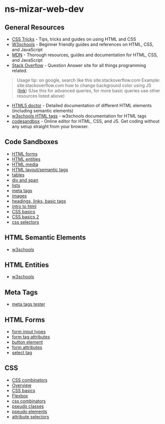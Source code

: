 # ns-mizar-web-dev

## General Resources
* [CSS Tricks](https://css-tricks.com/) - Tips, tricks and guides on using HTML and CSS
* [W3schools](https://w3schools.com/) - Beginner friendly guides and references on HTML, CSS, and JavaScript
* [MDN](https://developer.mozilla.org/en-US/) - Thorough resources, guides and documentation for HTML, CSS, and JavaScript
* [Stack Overflow](https://stackoverflow.com/) - Question Answer site for all things programming related. 
> Usage tip: on google, search like this site:stackoverflow.com <query here>
Example: site:stackoverflow.com how to change background color using JS ([link](https://www.google.com/search?q=how+to+change+background+color+using+JS))
(Use this for advanced queries, for more basic queries use other resources listed above)
* [HTML5 doctor](http://html5doctor.com/) - Detailed documentation of different HTML elements (including semantic elements)
* [w3schools HTML tags](https://www.w3schools.com/tags/) - w3schools documentation for HTML tags
* [codesandbox](https://codesandbox.io/) - Online editor for HTML, CSS, and JS. Get coding without any setup straight from your browser.


## Code Sandboxes
* [HTML forms](https://codesandbox.io/s/html-forms-d92ic3)
* [HTML entities](https://codesandbox.io/s/html-entites-bz3uq4)
* [HTML media](https://codesandbox.io/s/html-media-virjb8)
* [HTML layout/semantic tags](https://codesandbox.io/s/html-layout-u0577b)
* [tables](https://codesandbox.io/s/tables-1tczkl)
* [div and span](https://codesandbox.io/s/cocky-butterfly-luqnyd)
* [lists](https://codesandbox.io/s/dazzling-roman-1cvky2)
* [meta tags](https://codesandbox.io/s/meta-tags-kcnnfe)
* [images](https://codesandbox.io/s/fervent-shape-ogdvhd)
* [headings, links, basic tags](https://codesandbox.io/s/stupefied-field-e0fefe)
* [intro to html](https://codesandbox.io/s/intro-to-html-hklk5m)
* [CSS basics](https://codesandbox.io/s/css-basics-jtrxml?file=/index.html)
* [CSS basics 2](https://codesandbox.io/s/css-basics-2-drtnd9)
* [css selectors](https://codesandbox.io/s/css-selectors-umkmn0?file=/index.html)


## HTML Semantic Elements
* [w3schools](https://www.w3schools.com/html/html5_semantic_elements.asp)

## HTML Entities
* [w3schools](https://www.w3schools.com/html/html_entities.asp)

## Meta Tags
* [meta tags tester](https://metatags.io/)

## HTML Forms
* [form input types](https://www.w3schools.com/html/html_form_input_types.asp)
* [form tag attributes](https://www.w3schools.com/html/html_form_attributes.asp)
* [button element](https://www.w3schools.com/tags/tag_button.asp)
* [form attributes](https://www.w3schools.com/html/html_form_attributes.asp)
* [select tag](https://www.w3schools.com/tags/tag_select.asp)

## CSS
* [CSS combinators](https://www.w3schools.com/css/css_combinators.asp)
* [Overview](https://www.w3schools.com/css/default.asp)
* [CSS basics](https://developer.mozilla.org/en-US/docs/Learn/Getting_started_with_the_web/CSS_basics)
* [Flexbox](https://www.w3schools.com/css/css3_flexbox.asp)
* [css combinators](https://developer.mozilla.org/en-US/docs/Learn/CSS/Building_blocks/Selectors/Combinators)
* [pseudo classes](https://developer.mozilla.org/en-US/docs/Web/CSS/Pseudo-classes)
* [pseudo elements](https://developer.mozilla.org/en-US/docs/Web/CSS/Pseudo-elements)
* [attribute selectors](https://developer.mozilla.org/en-US/docs/Web/CSS/Attribute_selectors)
